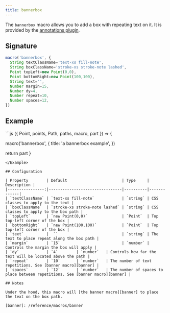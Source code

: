 ```yaml
---
title: bannerbox
---
```


The `bannerbox` macro allows you to add a box with repeating text on it.
It is provided by the [annotations plugin](/reference/plugins/annotations).

## Signature

```js
macro('bannerbox', {
  String textClassName='text-xs fill-note',
  String boxClassName='stroke-xs stroke-note lashed',
  Point topLeft=new Point(0,0),
  Point bottomRight=new Point(100,100),
  String text='',
  Number margin=15,
  Number dy=4,
  Number repeat=10,
  Number spaces=12,
})
```
  
## Example

<Example caption="Example of the bannerbox macro">
```js
({ Point, points, Path, paths, macro, part }) => {

  macro('bannerbox', {
    title: 'a bannerbox example',
  })

  return part
}
```
</Example>

## Configuration

| Property        | Default                        | Type     | Description |
|----------------:|--------------------------------|----------|-------------|
| `textClassName` | `text-xs fill-note`            | `string` | CSS classes to apply to the text |
| `boxClassName`  | `stroke-xs stroke-note lashed` | `string` | CSS classes to apply to the box path |
| `topLeft`       | `new Point(0,0)`               | `Point`  | Top top-left corner of the box |
| `bottomRight`   | `new Point(100,100)`           | `Point`  | Top top-left corner of the box |
| `text`          |  ``                            | `string` | The text to place repeat along the box path |
| `margin`        | `15`                           | `number` | Controls the margin the box will apply |
| `dy`            | `4`        | `number`   | Controls how far the text will be located above the path |
| `repeat`        | `10`       | `number`   | The number of text repetitions. See [banner macro][banner] |
| `spaces`        | `12`       | `number`   | The number of spaces to place between repetitions. See [banner macro][banner] |

## Notes

Under the hood, this macro will [the banner macro][banner] to place the text on the box path.

[banner]: /reference/macros/banner
